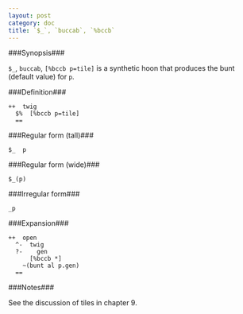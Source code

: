 ```yaml
---
layout: post
category: doc
title: `$_`, `buccab`, `%bccb`
---
```


###Synopsis###

`$_`, `buccab`, `[%bccb p=tile]` is a synthetic hoon that
produces the bunt (default value) for `p`.

###Definition###

    ++  twig  
      $%  [%bccb p=tile]
      ==

###Regular form (tall)###

    $_  p

###Regular form (wide)###

    $_(p)

###Irregular form###

    _p

###Expansion###
    
    ++  open
      ^-  twig
      ?-    gen
          [%bccb *]
        ~(bunt al p.gen)
      ==

###Notes###

See the discussion of tiles in chapter 9.
